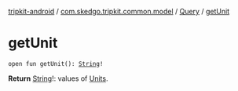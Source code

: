 [tripkit-android](../../index.md) / [com.skedgo.tripkit.common.model](../index.md) / [Query](index.md) / [getUnit](./get-unit.md)

# getUnit

`open fun getUnit(): `[`String`](https://kotlinlang.org/api/latest/jvm/stdlib/kotlin/-string/index.html)`!`

**Return**
[String](https://kotlinlang.org/api/latest/jvm/stdlib/kotlin/-string/index.html)!: values of [Units](/tripkit-android/com.skedgo.android.common.model/-units/).

